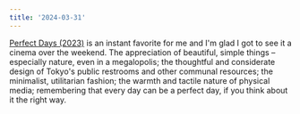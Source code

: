 ```yaml
---
title: '2024-03-31'
---
```

[Perfect Days (2023)](https://letterboxd.com/film/perfect-days-2023/) is an instant favorite for me and I'm glad I got to see it a cinema over the weekend. The appreciation of beautiful, simple things –especially nature, even in a megalopolis; the thoughtful and considerate design of Tokyo's public restrooms and other communal resources; the minimalist, utilitarian fashion; the warmth and tactile nature of physical media; remembering that every day can be a perfect day, if you think about it the right way.
